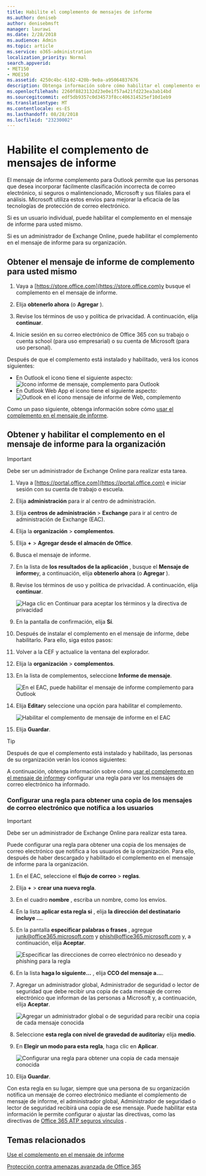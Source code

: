 ```yaml
---
title: Habilite el complemento de mensajes de informe
ms.author: deniseb
author: denisebmsft
manager: laurawi
ms.date: 2/28/2018
ms.audience: Admin
ms.topic: article
ms.service: o365-administration
localization_priority: Normal
search.appverid:
- MET150
- MOE150
ms.assetid: 4250c4bc-6102-420b-9e0a-a95064837676
description: Obtenga información sobre cómo habilitar el complemento en el mensaje de informe para Outlook y Outlook en el web, para usuarios individuales o de toda la organización.
ms.openlocfilehash: 2260f8823132d23e0e1f57a421fd223ea3ab14bd
ms.sourcegitcommit: edf5db9357c0d34573f8cc406314525ef10d1eb9
ms.translationtype: MT
ms.contentlocale: es-ES
ms.lasthandoff: 08/28/2018
ms.locfileid: "23230002"
---
```

# <a name="enable-the-report-message-add-in"></a>Habilite el complemento de mensajes de informe

El mensaje de informe complemento para Outlook permite que las personas que desea incorporar fácilmente clasificación incorrecta de correo electrónico, si seguros o malintencionado, Microsoft y sus filiales para el análisis. Microsoft utiliza estos envíos para mejorar la eficacia de las tecnologías de protección de correo electrónico.
  
Si es un usuario individual, puede habilitar el complemento en el mensaje de informe para usted mismo. 
  
Si es un administrador de Exchange Online, puede habilitar el complemento en el mensaje de informe para su organización.
    
## <a name="get-the-report-message-add-in-for-yourself"></a>Obtener el mensaje de informe de complemento para usted mismo

1. Vaya a [https://store.office.com](https://store.office.com)y busque el complemento en el mensaje de informe.
    
2. Elija **obtenerlo ahora** (o **Agregar** ). 
    
3. Revise los términos de uso y política de privacidad. A continuación, elija **continuar**. 
    
4. Inicie sesión en su correo electrónico de Office 365 con su trabajo o cuenta school (para uso empresarial) o su cuenta de Microsoft (para uso personal).
    
Después de que el complemento está instalado y habilitado, verá los iconos siguientes: 

- En Outlook el icono tiene el siguiente aspecto: </br> ![Icono informe de mensaje, complemento para Outlook](media/OutlookReportMessageIcon.png)</br>
- En Outlook Web App el icono tiene el siguiente aspecto:</br>![Outlook en el icono mensaje de informe de Web, complemento](media/d9326d0b-1769-4bc2-ae58-51f0ebc69a17.png)</br>

  
Como un paso siguiente, obtenga información sobre cómo [usar el complemento en el mensaje de informe](https://support.office.com/article/b5caa9f1-cdf3-4443-af8c-ff724ea719d2).
  
## <a name="get-and-enable-the-report-message-add-in-for-your-organization"></a>Obtener y habilitar el complemento en el mensaje de informe para la organización

> [!IMPORTANT]
> Debe ser un administrador de Exchange Online para realizar esta tarea.
  
1. Vaya a [https://portal.office.com](https://portal.office.com) e iniciar sesión con su cuenta de trabajo o escuela. 
    
2. Elija **administración** para ir al centro de administración. 
    
3. Elija **centros de administración** \> **Exchange** para ir al centro de administración de Exchange (EAC). 
    
4. Elija la **organización** \> **complementos**. 
    
5. Elija **+** \> **Agregar desde el almacén de Office**. 
    
6. Busca el mensaje de informe.
    
7. En la lista de **los resultados de la aplicación** , busque el **Mensaje de informe**y, a continuación, elija **obtenerlo ahora** (o **Agregar** ). 
    
8. Revise los términos de uso y política de privacidad. A continuación, elija **continuar**. 
    
    ![Haga clic en Continuar para aceptar los términos y la directiva de privacidad](media/3c813cd6-1601-4791-97dc-f8edbbd3fb6b.png)
  
9. En la pantalla de confirmación, elija **Sí**. 
    
10. Después de instalar el complemento en el mensaje de informe, debe habilitarlo. Para ello, siga estos pasos:
    
1. Volver a la CEF y actualice la ventana del explorador.
    
2. Elija la **organización** \> **complementos**. 
    
3. En la lista de complementos, seleccione **Informe de mensaje**. 
    
    ![En el EAC, puede habilitar el mensaje de informe complemento para Outlook](media/b496743c-55fa-4cdb-aa06-0b2a7aec6dab.png)
  
4. Elija **Editar**y seleccione una opción para habilitar el complemento. 
    
    ![Habilitar el complemento de mensaje de informe en el EAC](media/578b1b66-3620-4a8a-9819-1c9cc6836f37.png)
  
5. Elija **Guardar**. 
    
> [!TIP]
> Después de que el complemento está instalado y habilitado, las personas de su organización verán los iconos siguientes: 
  
A continuación, obtenga información sobre cómo [usar el complemento en el mensaje de informe](https://support.office.com/article/b5caa9f1-cdf3-4443-af8c-ff724ea719d2)y configurar una regla para ver los mensajes de correo electrónico ha informado.
  
### <a name="set-up-a-rule-to-get-a-copy-of-email-messages-reported-by-your-users"></a>Configurar una regla para obtener una copia de los mensajes de correo electrónico que notifica a los usuarios

> [!IMPORTANT]
> Debe ser un administrador de Exchange Online para realizar esta tarea.
  
Puede configurar una regla para obtener una copia de los mensajes de correo electrónico que notifica a los usuarios de la organización. Para ello, después de haber descargado y habilitado el complemento en el mensaje de informe para la organización.
  
1. En el EAC, seleccione el **flujo de correo** \> **reglas**. 
    
2. Elija **+** \> **crear una nueva regla**. 
    
3. En el cuadro **nombre** , escriba un nombre, como los envíos.
    
4. En la lista **aplicar esta regla si** , elija **la dirección del destinatario incluye …**. 
    
5. En la pantalla **especificar palabras o frases** , agregue junk@office365.microsoft.com y phish@office365.microsoft.com y, a continuación, elija **Aceptar**. 
    
    ![Especificar las direcciones de correo electrónico no deseado y phishing para la regla](media/018c1833-f336-4333-a45c-f2e8b75cd698.png)
  
6. En la lista **haga lo siguiente...** , elija **CCO del mensaje a...**. 
    
7. Agregar un administrador global, Administrador de seguridad o lector de seguridad que debe recibir una copia de cada mensaje de correo electrónico que informan de las personas a Microsoft y, a continuación, elija **Aceptar**. 
    
    ![Agregar un administrador global o de seguridad para recibir una copia de cada mensaje conocida](media/a91ab9d1-66f2-4a2e-9dc1-f9f81a2298ad.png)
  
8. Seleccione **esta regla con nivel de gravedad de auditoría**y elija **medio**. 
    
9. En **Elegir un modo para esta regla**, haga clic en **Aplicar**. 
    
    ![Configurar una regla para obtener una copia de cada mensaje conocida](media/f1cd95ce-e40d-4a8a-8f48-893469eba691.png)
  
10. Elija **Guardar**. 
    
Con esta regla en su lugar, siempre que una persona de su organización notifica un mensaje de correo electrónico mediante el complemento de mensaje de informe, el administrador global, Administrador de seguridad o lector de seguridad recibirá una copia de ese mensaje. Puede habilitar esta información le permite configurar o ajustar las directivas, como las directivas de [Office 365 ATP seguros vínculos](atp-safe-links.md) . 
  
## <a name="related-topics"></a>Temas relacionados

[Use el complemento en el mensaje de informe](https://support.office.com/article/b5caa9f1-cdf3-4443-af8c-ff724ea719d2)
  
[Protección contra amenazas avanzada de Office 365](office-365-atp.md)
  

